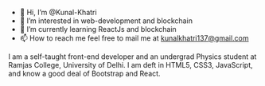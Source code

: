 - 👋 Hi, I’m @Kunal-Khatri
- 👀 I’m interested in web-development and blockchain
- 🌱 I’m currently learning ReactJs and blockchain
- 📫 How to reach me feel free to mail me at kunalkhatri137@gmail.com

I am a self-taught front-end developer and an undergrad Physics student at Ramjas College, University of Delhi. I am deft in HTML5, CSS3, JavaScript, and know a good deal of Bootstrap and React.
